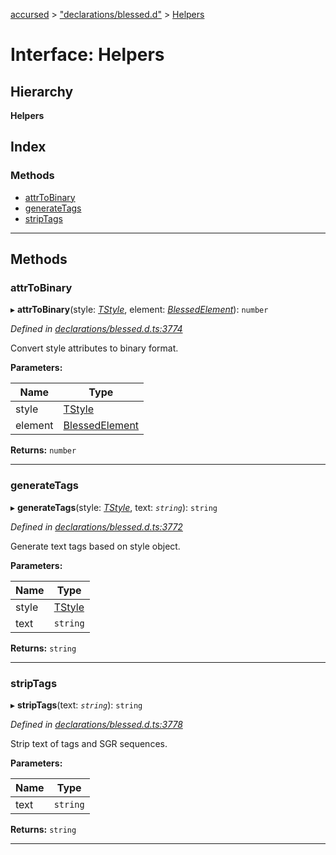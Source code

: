 [accursed](../README.md) > ["declarations/blessed.d"](../modules/_declarations_blessed_d_.md) > [Helpers](../interfaces/_declarations_blessed_d_.helpers.md)

# Interface: Helpers

## Hierarchy

**Helpers**

## Index

### Methods

* [attrToBinary](_declarations_blessed_d_.helpers.md#attrtobinary)
* [generateTags](_declarations_blessed_d_.helpers.md#generatetags)
* [stripTags](_declarations_blessed_d_.helpers.md#striptags)

---

## Methods

<a id="attrtobinary"></a>

###  attrToBinary

▸ **attrToBinary**(style: *[TStyle](_declarations_blessed_d_.widgets.types.tstyle.md)*, element: *[BlessedElement](../classes/_declarations_blessed_d_.widgets.blessedelement.md)*): `number`

*Defined in [declarations/blessed.d.ts:3774](https://github.com/cancerberoSgx/accursed/blob/978b980/src/declarations/blessed.d.ts#L3774)*

Convert style attributes to binary format.

**Parameters:**

| Name | Type |
| ------ | ------ |
| style | [TStyle](_declarations_blessed_d_.widgets.types.tstyle.md) |
| element | [BlessedElement](../classes/_declarations_blessed_d_.widgets.blessedelement.md) |

**Returns:** `number`

___
<a id="generatetags"></a>

###  generateTags

▸ **generateTags**(style: *[TStyle](_declarations_blessed_d_.widgets.types.tstyle.md)*, text: *`string`*): `string`

*Defined in [declarations/blessed.d.ts:3772](https://github.com/cancerberoSgx/accursed/blob/978b980/src/declarations/blessed.d.ts#L3772)*

Generate text tags based on style object.

**Parameters:**

| Name | Type |
| ------ | ------ |
| style | [TStyle](_declarations_blessed_d_.widgets.types.tstyle.md) |
| text | `string` |

**Returns:** `string`

___
<a id="striptags"></a>

###  stripTags

▸ **stripTags**(text: *`string`*): `string`

*Defined in [declarations/blessed.d.ts:3778](https://github.com/cancerberoSgx/accursed/blob/978b980/src/declarations/blessed.d.ts#L3778)*

Strip text of tags and SGR sequences.

**Parameters:**

| Name | Type |
| ------ | ------ |
| text | `string` |

**Returns:** `string`

___

